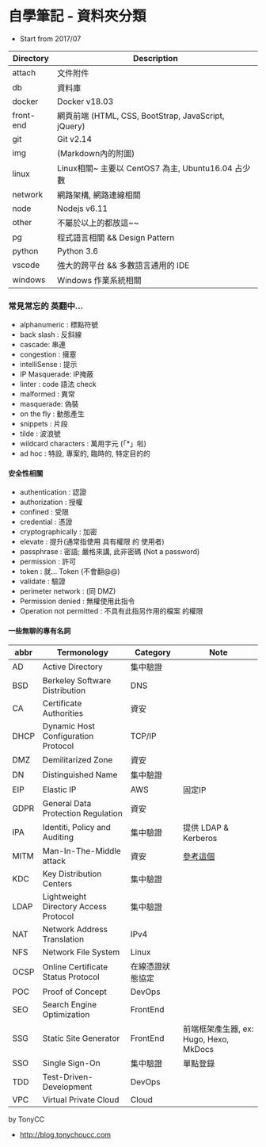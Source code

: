 # 自學筆記 - 資料夾分類

- Start from 2017/07

Directory     | Description
------------- | ------------------------
attach        | 文件附件
db            | 資料庫
docker        | Docker v18.03
front-end     | 網頁前端 (HTML, CSS, BootStrap, JavaScript, jQuery)
git           | Git v2.14
img           | (Markdown內的附圖)
linux         | Linux相關~ 主要以 CentOS7 為主, Ubuntu16.04 占少數
network       | 網路架構, 網路連線相關
node          | Nodejs v6.11
other         | 不屬於以上的都放這~~
pg            | 程式語言相關 && Design Pattern
python        | Python 3.6
vscode        | 強大的跨平台 && 多數語言通用的 IDE 
windows       | Windows 作業系統相關


### 常見常忘的 英翻中...

- alphanumeric : 標點符號
- back slash : 反斜線
- cascade: 串連
- congestion : 擁塞
- intelliSense : 提示
- IP Masquerade: IP掩蔽
- linter : code 語法 check
- malformed : 異常
- masquerade: 偽裝
- on the fly : 動態產生 
- snippets : 片段
- tilde : 波浪號
- wildcard characters : 萬用字元 (「*」啦)
- ad hoc : 特設, 專案的, 臨時的, 特定目的的

#### 安全性相關

- authentication : 認證
- authorization : 授權
- confined : 受限
- credential : 憑證
- cryptographically : 加密
- elevate : 提升(通常指使用 具有權限 的 使用者)
- passphrase : 密語; 嚴格來講, 此非密碼 (Not a password)
- permission : 許可
- token : 就... Token (不會翻@@)
- validate : 驗證
- perimeter network : (同 DMZ)
- Permission denied : 無權使用此指令
- Operation not permitted : 不具有此指另作用的檔案 的權限


#### 一些無聊的專有名詞

abbr   | Termonology                           | Category        | Note
------ | ------------------------------------- | --------------- | ------------
AD     | Active Directory                      | 集中驗證         | 
BSD    | Berkeley Software Distribution        | DNS             | 
CA     | Certificate Authorities               | 資安            | 
DHCP   | Dynamic Host Configuration Protocol   | TCP/IP          | 
DMZ    | Demilitarized Zone                    | 資安            | 
DN     | Distinguished Name                    | 集中驗證         | 
EIP    | Elastic IP                            | AWS             | 固定IP
GDPR   | General Data Protection Regulation    | 資安            | 
IPA    | Identiti, Policy and Auditing         | 集中驗證         | 提供 LDAP & Kerberos
MITM   | Man-In-The-Middle attack              | 資安            | [參考這個](https://en.wikipedia.org/wiki/Man-in-the-middle_attack)
KDC    | Key Distribution Centers              | 集中驗證         | 
LDAP   | Lightweight Directory Access Protocol | 集中驗證         | 
NAT    | Network Address Translation           | IPv4            | 
NFS    | Network File System                   | Linux           | 
OCSP   | Online Certificate Status Protocol    | 在線憑證狀態協定 | 
POC    | Proof of Concept                      | DevOps          | 
SEO    | Search Engine Optimization            | FrontEnd        | 
SSG    | Static Site Generator                 | FrontEnd        | 前端框架產生器, ex: Hugo, Hexo, MkDocs
SSO    | Single Sign-On                        | 集中驗證         | 單點登錄
TDD    | Test-Driven-Development               | DevOps          | 
VPC    | Virtual Private Cloud                 | Cloud           | 


by TonyCC

- http://blog.tonychoucc.com
